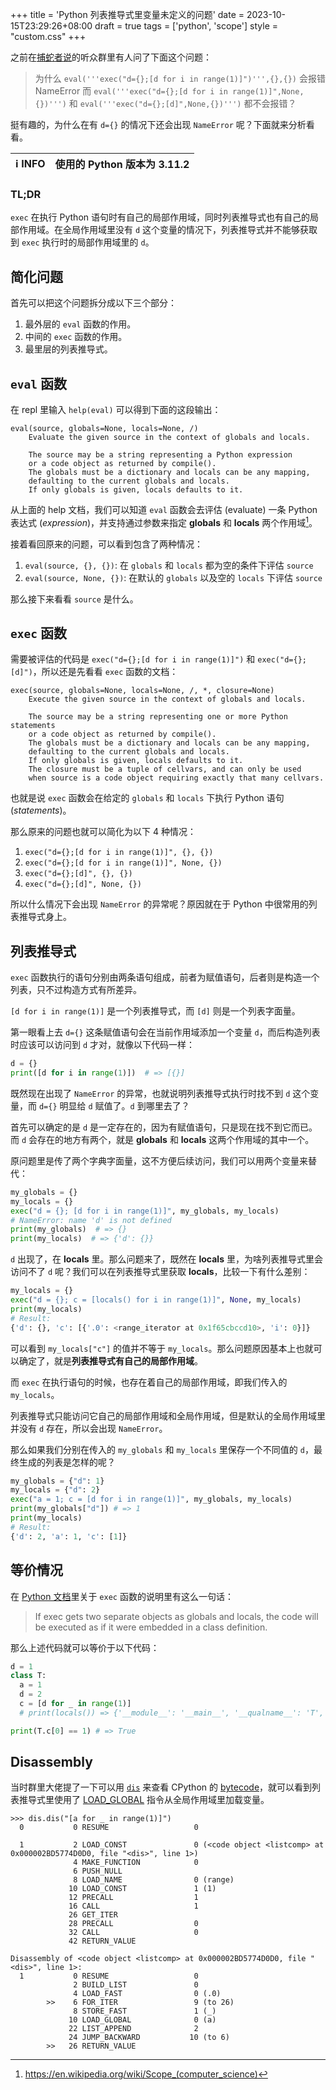 +++
title = 'Python 列表推导式里变量未定义的问题'
date = 2023-10-15T23:29:26+08:00
draft = true
tags = ['python', 'scope']
style = "custom.css"
+++

之前在[捕蛇者说](https://pythonhunter.org/)的听众群里有人问了下面这个问题：

> 为什么 `eval('''exec("d={};[d for i in range(1)]")''',{},{})` 会报错 NameError
> 而 `eval('''exec("d={};[d for i in range(1)]",None,{})''')` 和 `eval('''exec("d={};[d]",None,{})''')` 都不会报错？

挺有趣的，为什么在有 `d={}` 的情况下还会出现 `NameError` 呢？下面就来分析看看。

| :information_source: INFO | 使用的 Python 版本为 **3.11.2** |
| :------------------------ | :-----------------------------: |

### TL;DR

`exec` 在执行 Python 语句时有自己的局部作用域，同时列表推导式也有自己的局部作用域。在全局作用域里没有 `d` 这个变量的情况下，列表推导式并不能够获取到 `exec` 执行时的局部作用域里的 `d`。

## 简化问题

首先可以把这个问题拆分成以下三个部分：

1. 最外层的 `eval` 函数的作用。
2. 中间的 `exec` 函数的作用。
3. 最里层的列表推导式。

## `eval` 函数

在 repl 里输入 `help(eval)` 可以得到下面的这段输出：

```text
eval(source, globals=None, locals=None, /)
    Evaluate the given source in the context of globals and locals.

    The source may be a string representing a Python expression
    or a code object as returned by compile().
    The globals must be a dictionary and locals can be any mapping,
    defaulting to the current globals and locals.
    If only globals is given, locals defaults to it.
```

从上面的 help 文档，我们可以知道 `eval` 函数会去评估 (evaluate) 一条 Python 表达式 (_expression_)，并支持通过参数来指定 **globals** 和 **locals** 两个作用域[^1]。

接着看回原来的问题，可以看到包含了两种情况：

1. `eval(source, {}, {})`: 在 `globals` 和 `locals` 都为空的条件下评估 `source`
2. `eval(source, None, {})`: 在默认的 `globals` 以及空的 `locals` 下评估 `source`

那么接下来看看 `source` 是什么。

## `exec` 函数

需要被评估的代码是 `exec("d={};[d for i in range(1)]")` 和 `exec("d={};[d]")`，所以还是先看看 `exec` 函数的文档：

```text
exec(source, globals=None, locals=None, /, *, closure=None)
    Execute the given source in the context of globals and locals.

    The source may be a string representing one or more Python statements
    or a code object as returned by compile().
    The globals must be a dictionary and locals can be any mapping,
    defaulting to the current globals and locals.
    If only globals is given, locals defaults to it.
    The closure must be a tuple of cellvars, and can only be used
    when source is a code object requiring exactly that many cellvars.
```

也就是说 `exec` 函数会在给定的 `globals` 和 `locals` 下执行 Python 语句 (_statements_)。

那么原来的问题也就可以简化为以下 4 种情况：

1. `exec("d={};[d for i in range(1)]", {}, {})`
2. `exec("d={};[d for i in range(1)]", None, {})`
3. `exec("d={};[d]", {}, {})`
4. `exec("d={};[d]", None, {})`

所以什么情况下会出现 `NameError` 的异常呢？原因就在于 Python 中很常用的列表推导式身上。

## 列表推导式

`exec` 函数执行的语句分别由两条语句组成，前者为赋值语句，后者则是构造一个列表，只不过构造方式有所差异。

`[d for i in range(1)]` 是一个列表推导式，而 `[d]` 则是一个列表字面量。

第一眼看上去 `d={}` 这条赋值语句会在当前作用域添加一个变量 `d`，而后构造列表时应该可以访问到 `d` 才对，就像以下代码一样：

```python
d = {}
print([d for i in range(1)])  # => [{}]
```

既然现在出现了 `NameError` 的异常，也就说明列表推导式执行时找不到 `d` 这个变量，而 `d={}` 明显给 `d` 赋值了。`d` 到哪里去了？

首先可以确定的是 `d` 是一定存在的，因为有赋值语句，只是现在找不到它而已。而 `d` 会存在的地方有两个，就是 **globals** 和 **locals** 这两个作用域的其中一个。

原问题里是传了两个字典字面量，这不方便后续访问，我们可以用两个变量来替代：

```python
my_globals = {}
my_locals = {}
exec("d = {}; [d for i in range(1)]", my_globals, my_locals)
# NameError: name 'd' is not defined
print(my_globals)  # => {}
print(my_locals)  # => {'d': {}}
```

`d` 出现了，在 **locals** 里。那么问题来了，既然在 **locals** 里，为啥列表推导式里会访问不了 `d` 呢？我们可以在列表推导式里获取 **locals**，比较一下有什么差别：

```python
my_locals = {}
exec("d = {}; c = [locals() for i in range(1)]", None, my_locals)
print(my_locals)
# Result:
{'d': {}, 'c': [{'.0': <range_iterator at 0x1f65cbccd10>, 'i': 0}]}
```

可以看到 `my_locals["c"]` 的值并不等于 `my_locals`。那么问题原因基本上也就可以确定了，就是**列表推导式有自己的局部作用域**。

而 `exec` 在执行语句的时候，也存在着自己的局部作用域，即我们传入的 `my_locals`。

列表推导式只能访问它自己的局部作用域和全局作用域，但是默认的全局作用域里并没有 `d` 存在，所以会出现 `NameError`。

那么如果我们分别在传入的 `my_globals` 和 `my_locals` 里保存一个不同值的 `d`，最终生成的列表是怎样的呢？

```python
my_globals = {"d": 1}
my_locals = {"d": 2}
exec("a = 1; c = [d for i in range(1)]", my_globals, my_locals)
print(my_globals["d"]) # => 1
print(my_locals)
# Result:
{'d': 2, 'a': 1, 'c': [1]}
```

## 等价情况

在 [Python 文档](https://docs.python.org/3.11/library/functions.html#exec)里关于 `exec` 函数的说明里有这么一句话：

> If exec gets two separate objects as globals and locals, the code will be executed as if it were embedded in a class definition.

那么上述代码就可以等价于以下代码：

```python
d = 1
class T:
  a = 1
  d = 2
  c = [d for _ in range(1)]
  # print(locals()) => {'__module__': '__main__', '__qualname__': 'T', 'a': 1, 'd': 2, 'c': [1]}

print(T.c[0] == 1) # => True
```

## Disassembly

当时群里大佬提了一下可以用 [`dis`](https://docs.python.org/3/library/dis.html) 来查看 CPython 的 [bytecode](https://docs.python.org/3/glossary.html#term-bytecode)，就可以看到列表推导式里使用了 [LOAD_GLOBAL](https://docs.python.org/3/library/dis.html#opcode-LOAD_GLOBAL) 指令从全局作用域里加载变量。

```plaintext {linenos=inline,hl_lines=[22],linenostart=1}
>>> dis.dis("[a for _ in range(1)]")
  0           0 RESUME                   0

  1           2 LOAD_CONST               0 (<code object <listcomp> at 0x000002BD5774D0D0, file "<dis>", line 1>)
              4 MAKE_FUNCTION            0
              6 PUSH_NULL
              8 LOAD_NAME                0 (range)
             10 LOAD_CONST               1 (1)
             12 PRECALL                  1
             16 CALL                     1
             26 GET_ITER
             28 PRECALL                  0
             32 CALL                     0
             42 RETURN_VALUE

Disassembly of <code object <listcomp> at 0x000002BD5774D0D0, file "<dis>", line 1>:
  1           0 RESUME                   0
              2 BUILD_LIST               0
              4 LOAD_FAST                0 (.0)
        >>    6 FOR_ITER                 9 (to 26)
              8 STORE_FAST               1 (_)
             10 LOAD_GLOBAL              0 (a)
             22 LIST_APPEND              2
             24 JUMP_BACKWARD           10 (to 6)
        >>   26 RETURN_VALUE
```

[^1]: https://en.wikipedia.org/wiki/Scope_(computer_science)
